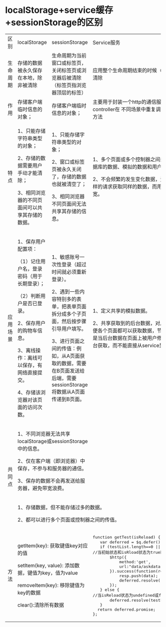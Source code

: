 # localStorage+service缓存+sessionStorage的区别
<table style="width:100%">
   <tr>
      <td>区别</td>
      <td style="width:25%">localStorage              </td>
      <td>sessionStorage  </td>
      <td>Service服务</td>
   </tr>
   <tr>
      <td>生命周期</td>
      <td style="width:25%">存储的数据被永久保存在本地，除非被清除</td>
      <td>生命周期为当前窗口或标签页，关闭标签页或浏览器后被清除（标签页指浏览器顶层的标签）</td>
      <td>应用整个生命周期结束的时候（关闭浏览器）才会被清除</td>
   </tr>
   <tr>
      <td>作用</td> 
      <td style="width:25%">存储客户端临时信息的对象；</td>
      <td>存储客户端临时信息的对象；</td>
      <td>主要用于封装一个http的通信服务以便于不同的controller在
         不同场景中重复调用，提供共享的数据、方法
      </td>
   </tr>
   <tr>
      <td>特点</td>
      <td style="width:25%">
         <p>1、只能存储字符串类型的对象；&nbsp;</p>
         <p>2、存储的数据需要用户手动才能清除；</p>
         <p>3、相同浏览器的不同页面间可以共享其存储的数据。</p>
      </td>
      <td>
         <p>1、只能存储字符串类型的对象；</p>
         <p>2、窗口或标签页被永久关闭了，存储的数据也就被清空了；</p>
         <p>3、相同浏览器不同页面间无法共享其存储的信息。</p>
      </td>
      <td>
         <p>1、多个页面或多个控制器之间共享数据（包括请求数据库的数据、模拟的数据和用户输入的数据）；</p>
         <p> 2、不会频繁的发生变化数据，无需重复向后台进行同样的请求获取同样的数据，而用缓存来节省时间和带宽。</p>
      </td>
   </tr>
   <tr>
      <td>应用场景</td>
      <td style="width:25%">
        <p>1、保存用户配置项：</p>
        <p>（1）记住用户名，登录密码（用于长期登录）；</p>
        <p>（2）判断用户是否已登录。</p>
        <p>2、保存用户的购物车信息。</p>
        <p>3、离线操作：离线可以保存，有网络直接提交。</p>
        <p>4、存储该浏览器对该页面的访问次数。</p>
      </td>
      <td>
        <p>1、敏感账号一次性登录（超过时间就必须重新登录）。</p>
        <p>2、遇到一些内容特别多的表单，把表单页面拆分成多个子页面，然后按步骤引导用户填写。</p>
        <p>3、进行页面之间的传值：例如，从A页面获取的数据，需要在B页面发送给后端，需要sessionStorage将数据从A页面传递到B页面。</p>
      </td>
      <td>
        <p>1、定义共享的模拟数据。</p>
        <p>2、共享获取到的后台数据，对后台数据进行缓存，以便各个页面都可以获取数据，节约请求后台资源，
           但是当后台数据在页面上被用户修改时，需要重新从后台获取，而不能直接从service里直接获取。</p>
      </td>
   </tr>
   <tr>
      <td rowspan="2">共同点</td>
      <td colspan="2" style="width:50%">
        <p>1、不同浏览器无法共享localStorage或sessionStorage中的信息。</p>
        <p>2、仅在客户端（即浏览器）中保存，不参与和服务器的通信。</p>
        <p>3、保存的数据不会再发送给服务器，避免带宽浪费。</p>
      </td>
      <td></td>
   </tr>
   <tr>
      <td colspan="3">
        <p>1、存储数据，但不能存储过多的数据。</p>
        <p>2、都可以进行多个页面或控制器之间的传值。</p>
      </td>
   </tr>
   <tr>
      <td>方法</td>
      <td colspan="2" style="width:80%">
        <p>getItem(key): 获取键值key对应的值</p>
        <p>setItem(key, value): 添加数据，键值为key，值为value</p>
        <p>removeItem(key): 移除键值为key的数据</p>
        <p>clear():清除所有数据</p>
      </td>
      <td>
<pre>
function getTest(isReload) { //用户传入状态
   var deferred = $q.defer();
   if (testList.length==0 || isReload) { 
//当初始状态和isRload状态为true时，向后台请求数据
       $http({
           method:'get',
           url:"data/askdata.json",
       }).success(function(resp){
           resp.push(data);
           deferred.resolve(resp);
       });
   } else {
//当isReload状态为undefined或false时，返回缓存中的数据
       deferred.resolve(testList);
   }
  return deferred.promise;
};
</pre>
      </td>
   </tr>
</table>
